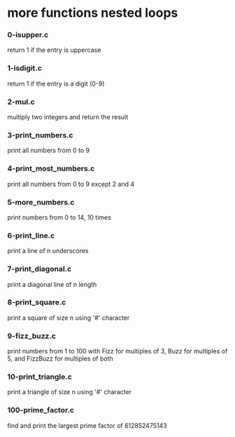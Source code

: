 # more functions nested loops

### 0-isupper.c
return 1 if the entry is uppercase

### 1-isdigit.c
return 1 if the entry is a digit (0-9)

### 2-mul.c
multiply two integers and return the result

### 3-print_numbers.c
print all numbers from 0 to 9

### 4-print_most_numbers.c
print all numbers from 0 to 9 except 2 and 4

### 5-more_numbers.c
print numbers from 0 to 14, 10 times

### 6-print_line.c
print a line of n underscores

### 7-print_diagonal.c
print a diagonal line of n length

### 8-print_square.c
print a square of size n using '#' character

### 9-fizz_buzz.c
print numbers from 1 to 100 with Fizz for multiples of 3, Buzz for multiples of 5, and FizzBuzz for multiples of both

### 10-print_triangle.c
print a triangle of size n using '#' character

### 100-prime_factor.c
find and print the largest prime factor of 612852475143
